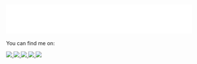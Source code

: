 <img src="https://github.com/andre000/andre000/blob/master/profile.svg" />
<p> You can find me on: </p>
<p>
  <a href="https://www.linkedin.com/in/andreadriano/">
    <img src="https://img.shields.io/badge/%40andreadriano-black?logo=linkedin"></img>
  </a>
  <a href="https://twitter.com/anticriativo">
    <img src="https://img.shields.io/badge/%40anticriativo-black?logo=twitter"></img>
  </a>
  <a href="https://codepen.io/andre000">
    <img src="https://img.shields.io/badge/-%40andre000-black?logo=codepen"></img>
  </a>
  <a href="https://dev.to/andre000">
    <img src="https://img.shields.io/badge/-%40andre000-black?logo=dev.to"></img>
  </a>
  <a href="https://stackoverflow.com/users/10387396/andr%c3%a9-adriano">
    <img src="https://img.shields.io/badge/-%40andreadriano-black?logo=stackoverflow"></img>
  </a>
</p>
